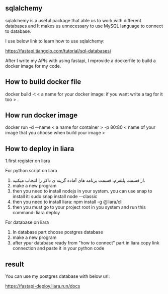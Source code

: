 ## sqlalchemy

sqlalchemy is a useful package that able us to work with different databases and It makes us unnecessary to use MySQL language to connect to database.


I use below link to learn how to use sqlalchemy:

https://fastapi.tiangolo.com/tutorial/sql-databases/


After I write my APIs with using fastapi, I mprovide a dockerfile to build a docker image for my code.

## How to build docker file

docker build -t < a name for your docker image: if you want write a tag for it too > .

## How run docker image

docker run -d --name < a name for container > -p 80:80 < name of your image that you choose when build your image >

## How to deploy in liara

1.first register on liara

For python script on liara
1. از قسمت پلتفرم، قسمت برنامه های آماده گزینه ی داکر را انتخاب میکنید.
2. make a new program
3. then you need to install nodejs in your system.
you can use snap to install it:      sudo snap install node --classic
4. then you need to install liara:     npm install -g @liara/cli
5. then you must go to your project root in you system and run this command:      liara deploy

For database on liara

1. In database part choose postgres database
2. make a new program
3. after ypur database ready from "how to connect" part in liara copy link connection and paste it in your python code


## result

You can use my postgres database with below url:

https://fastapi-deploy.liara.run/docs